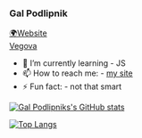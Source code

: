 ### Gal Podlipnik
[🌍Website](https://galpodlipnik.com/)  
[Vegova](https://vegova.si)


- 🌱 I’m currently learning - JS
- 📫 How to reach me: - [my site](https://galpodlipnik.com/)
- ⚡ Fun fact: - not that smart

[![Gal Podlipniks's GitHub stats](https://github-readme-stats.vercel.app/api?username=galpodlipnik1&show_icons=true&theme=radical)](https://github.com/anuraghazra/github-readme-stats)


[![Top Langs](https://github-readme-stats.vercel.app/api/top-langs/?username=galpodlipnik1&exclude_repo=gambling-or-something;anuraghazra.github.io;&show_icons=true&theme=radical)](https://github.com/anuraghazra/github-readme-stats)


